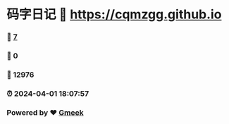 # 码字日记 :link: https://cqmzgg.github.io 
### :page_facing_up: [7](https://cqmzgg.github.io/tag.html) 
### :speech_balloon: 0 
### :hibiscus: 12976 
### :alarm_clock: 2024-04-01 18:07:57 
### Powered by :heart: [Gmeek](https://github.com/Meekdai/Gmeek)
